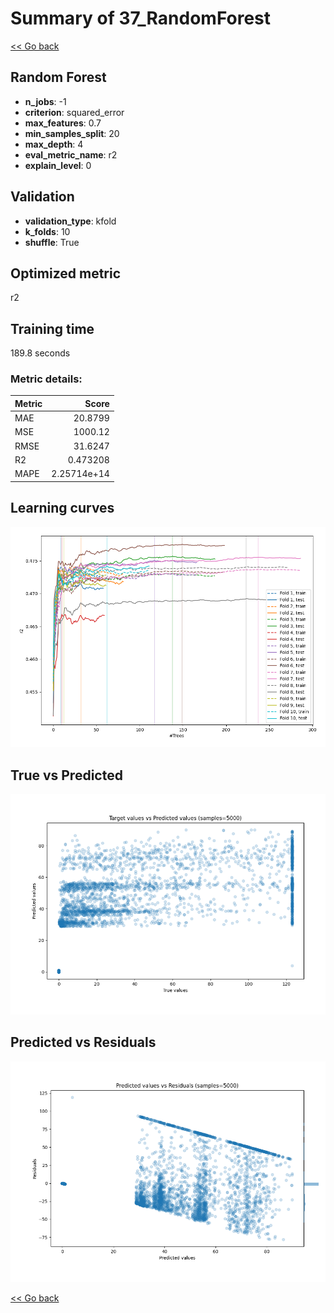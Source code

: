 # Summary of 37_RandomForest

[<< Go back](../README.md)


## Random Forest
- **n_jobs**: -1
- **criterion**: squared_error
- **max_features**: 0.7
- **min_samples_split**: 20
- **max_depth**: 4
- **eval_metric_name**: r2
- **explain_level**: 0

## Validation
 - **validation_type**: kfold
 - **k_folds**: 10
 - **shuffle**: True

## Optimized metric
r2

## Training time

189.8 seconds

### Metric details:
| Metric   |          Score |
|:---------|---------------:|
| MAE      |   20.8799      |
| MSE      | 1000.12        |
| RMSE     |   31.6247      |
| R2       |    0.473208    |
| MAPE     |    2.25714e+14 |



## Learning curves
![Learning curves](learning_curves.png)
## True vs Predicted

![True vs Predicted](true_vs_predicted.png)


## Predicted vs Residuals

![Predicted vs Residuals](predicted_vs_residuals.png)



[<< Go back](../README.md)
